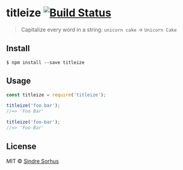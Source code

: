 # titleize [![Build Status](https://travis-ci.org/sindresorhus/titleize.svg?branch=master)](https://travis-ci.org/sindresorhus/titleize)

> Capitalize every word in a string: `unicorn cake` → `Unicorn Cake`


## Install

```
$ npm install --save titleize
```


## Usage

```js
const titleize = require('titleize');

titleize('foo bar');
//=> 'Foo Bar'

titleize('foo-bar');
//=> 'Foo-Bar'
```


## License

MIT © [Sindre Sorhus](http://sindresorhus.com)
